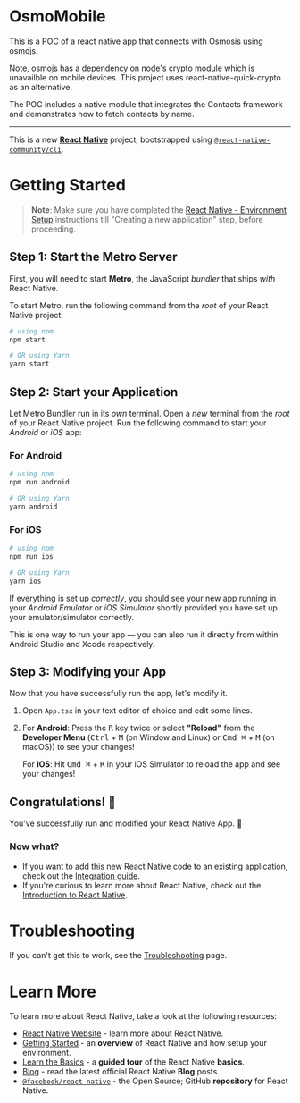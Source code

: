 # OsmoMobile

This is a POC of a react native app that connects with Osmosis using osmojs.

Note, osmojs has a dependency on node's crypto module which is unavailble on mobile devices. This project uses react-native-quick-crypto as an alternative.

The POC includes a native module that integrates the Contacts framework and demonstrates how to fetch contacts by name.

---

This is a new [**React Native**](https://reactnative.dev) project, bootstrapped using [`@react-native-community/cli`](https://github.com/react-native-community/cli).

# Getting Started

> **Note**: Make sure you have completed the [React Native - Environment Setup](https://reactnative.dev/docs/environment-setup) instructions till "Creating a new application" step, before proceeding.

## Step 1: Start the Metro Server

First, you will need to start **Metro**, the JavaScript _bundler_ that ships _with_ React Native.

To start Metro, run the following command from the _root_ of your React Native project:

```bash
# using npm
npm start

# OR using Yarn
yarn start
```

## Step 2: Start your Application

Let Metro Bundler run in its _own_ terminal. Open a _new_ terminal from the _root_ of your React Native project. Run the following command to start your _Android_ or _iOS_ app:

### For Android

```bash
# using npm
npm run android

# OR using Yarn
yarn android
```

### For iOS

```bash
# using npm
npm run ios

# OR using Yarn
yarn ios
```

If everything is set up _correctly_, you should see your new app running in your _Android Emulator_ or _iOS Simulator_ shortly provided you have set up your emulator/simulator correctly.

This is one way to run your app — you can also run it directly from within Android Studio and Xcode respectively.

## Step 3: Modifying your App

Now that you have successfully run the app, let's modify it.

1. Open `App.tsx` in your text editor of choice and edit some lines.
2. For **Android**: Press the <kbd>R</kbd> key twice or select **"Reload"** from the **Developer Menu** (<kbd>Ctrl</kbd> + <kbd>M</kbd> (on Window and Linux) or <kbd>Cmd ⌘</kbd> + <kbd>M</kbd> (on macOS)) to see your changes!

    For **iOS**: Hit <kbd>Cmd ⌘</kbd> + <kbd>R</kbd> in your iOS Simulator to reload the app and see your changes!

## Congratulations! :tada:

You've successfully run and modified your React Native App. :partying_face:

### Now what?

-   If you want to add this new React Native code to an existing application, check out the [Integration guide](https://reactnative.dev/docs/integration-with-existing-apps).
-   If you're curious to learn more about React Native, check out the [Introduction to React Native](https://reactnative.dev/docs/getting-started).

# Troubleshooting

If you can't get this to work, see the [Troubleshooting](https://reactnative.dev/docs/troubleshooting) page.

# Learn More

To learn more about React Native, take a look at the following resources:

-   [React Native Website](https://reactnative.dev) - learn more about React Native.
-   [Getting Started](https://reactnative.dev/docs/environment-setup) - an **overview** of React Native and how setup your environment.
-   [Learn the Basics](https://reactnative.dev/docs/getting-started) - a **guided tour** of the React Native **basics**.
-   [Blog](https://reactnative.dev/blog) - read the latest official React Native **Blog** posts.
-   [`@facebook/react-native`](https://github.com/facebook/react-native) - the Open Source; GitHub **repository** for React Native.
